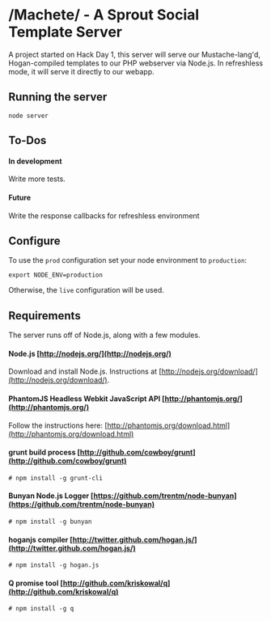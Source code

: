 # /Machete/ - A Sprout Social Template Server #
A project started on Hack Day 1, this server will serve our Mustache-lang'd, Hogan-compiled templates to our PHP webserver via Node.js. In refreshless mode, it will serve it directly to our webapp.

## Running the server ##
`node server`

## To-Dos ##
#### In development ####
Write more tests.

#### Future ####
Write the response callbacks for refreshless environment

## Configure ##

To use the `prod` configuration set your node environment to `production`:

    export NODE_ENV=production

Otherwise, the `live` configuration will be used.

## Requirements ##
The server runs off of Node.js, along with a few modules.  

#### Node.js [http://nodejs.org/](http://nodejs.org/) ####
Download and install Node.js. Instructions at [http://nodejs.org/download/](http://nodejs.org/download/).

#### PhantomJS Headless Webkit JavaScript API [http://phantomjs.org/](http://phantomjs.org/) ####
Follow the instructions here: [http://phantomjs.org/download.html](http://phantomjs.org/download.html)

#### grunt build process [http://github.com/cowboy/grunt](http://github.com/cowboy/grunt) ####
`# npm install -g grunt-cli`

#### Bunyan Node.js Logger [https://github.com/trentm/node-bunyan](https://github.com/trentm/node-bunyan) ####
`# npm install -g bunyan`

#### hoganjs compiler [http://twitter.github.com/hogan.js/](http://twitter.github.com/hogan.js/) ####
`# npm install -g hogan.js`

#### Q promise tool [http://github.com/kriskowal/q](http://github.com/kriskowal/q) ####
`# npm install -g q`


